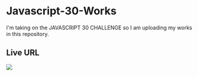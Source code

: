 # Javascript-30-Works

I'm taking on the JAVASCRIPT 30 CHALLENGE so I am uploading my works in this repository.

## Live URL

![](https://arjunindia.github.io/Javascript-30-Works/)

